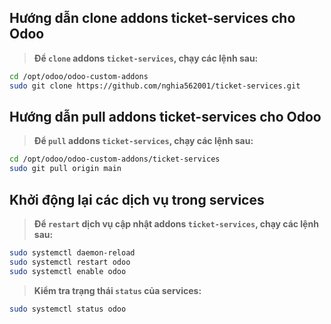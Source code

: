 Hướng dẫn clone addons ticket-services cho Odoo
----

> **Để `clone` addons `ticket-services`, chạy các lệnh sau:**

```bash
cd /opt/odoo/odoo-custom-addons
sudo git clone https://github.com/nghia562001/ticket-services.git
```

Hướng dẫn pull addons ticket-services cho Odoo
----

> **Để `pull` addons `ticket-services`, chạy các lệnh sau:**

```bash
cd /opt/odoo/odoo-custom-addons/ticket-services
sudo git pull origin main
```

Khởi động lại các dịch vụ trong services
----
> **Để `restart` dịch vụ cập nhật addons `ticket-services`, chạy các lệnh sau:**

```bash
sudo systemctl daemon-reload
sudo systemctl restart odoo
sudo systemctl enable odoo
```

> **Kiểm tra trạng thái `status` của services:**

```bash
sudo systemctl status odoo
```

